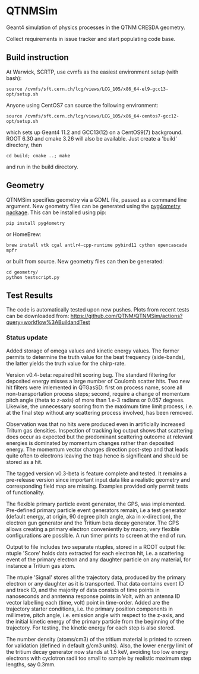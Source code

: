 
# QTNMSim
Geant4 simulation of physics processes in the QTNM CRESDA geometry.

Collect requirements in issue tracker and start populating code base.

## Build instruction

At Warwick, SCRTP, use cvmfs as the easiest environment setup (with bash):

```
source /cvmfs/sft.cern.ch/lcg/views/LCG_105/x86_64-el9-gcc13-opt/setup.sh
```

Anyone using CentOS7 can source the following environment:

```
source /cvmfs/sft.cern.ch/lcg/views/LCG_105/x86_64-centos7-gcc12-opt/setup.sh
```

which sets up Geant4 11.2 and GCC13(12) on a CentOS9(7) background. ROOT 6.30 and cmake 3.26 will also be available. Just create a 'build' directory, then 

```
cd build; cmake ..; make
```

and run in the build directory.

## Geometry

QTNMSim specifies geometry via a GDML file, passed as a command line argument. New geometry files can be generated using the [pyg4ometry package](https://www.pp.rhul.ac.uk/bdsim/pyg4ometry/index.html#). This can be installed using pip:

```
pip install pyg4ometry
```

or HomeBrew:

```
brew install vtk cgal antlr4-cpp-runtime pybind11 cython opencascade mpfr
```

or built from source. New geometry files can then be generated:

```
cd geometry/
python testscript.py
```

## Test Results

The code is automatically tested upon new pushes. Plots from recent tests can be downloaded from:
https://github.com/QTNM/QTNMSim/actions?query=workflow%3ABuildandTest

### Status update

Added storage of omega values and kinetic energy values. The former permits to determine the truth value
for the beat frequency (side-bands), the latter yields the truth value for the chirp-rate.

Version v0.4-beta: repaired hit scoring bug. The standard filtering for deposited energy misses a large number of
Coulomb scatter hits. Two new hit filters were imlemented in QTGasSD: first on process name, score all
non-transportation process steps; second, require a change of momentum pitch angle (theta to z-axis) of more than
1.e-3 radians or 0.057 degrees. Likewise, the unnecessary scoring from the maximum time limit process, i.e. at the
final step without any scattering process involved, has been removed.

Observation was that no hits were produced even in artificially increased Tritum gas densities. Inspection of tracking
log output shows that scattering does occur as expected but the predominant scattering outcome at relevant energies
is dominated by momentum changes rather than deposited energy. The momentum vector changes direction post-step and
that leads quite often to electrons leaving the trap hence is significant and should be stored as a hit.

The tagged version v0.3-beta is feature complete and tested. It remains a pre-release version since important
input data like a realistic geometry and corresponding field map are missing. Examples provided only permit
tests of functionality.

The flexible primary particle event generator, the GPS, was implemented. Pre-defined primary particle event generators 
remain, i.e a test generator 
(default energy, at origin, 90 degree pitch angle, aka in x-direction), the electron gun generator and the Tritium beta decay generator. The GPS allows creating a primary electron conveniently by macro, very flexible configurations are possible.
A run timer prints to screen at the end of run.

Output to file includes two separate ntuples, stored in a ROOT output file: ntuple 'Score' holds 
data extracted for each electron hit, i.e. a scattering event of the primary electron and any daughter particle on any 
material, for instance a Tritium gas atom.

The ntuple 'Signal' stores all the trajectory data, produced by the primary electron or any daughter as it is transported. 
That data contains event ID and track ID, and the majority of data consists of time points in nanoseconds and 
anntenna response points in Volt, with an antenna ID vector labelling each (time, volt) point in time-order. Added are the 
trajectory starter conditions, i.e. the primary position components in millimetre, pitch angle, 
i.e. emission angle with respect to the z-axis, and the initial kinetic energy of the primary particle from the beginning of 
the trajectory. For testing, the kinetic energy for each step is also stored.

The number density (atoms/cm3) of the tritium material is printed to screen for validation (defined in default g/cm3 units). 
Also, the lower energy limit of the tritium decay generator now stands at 1.5 keV, avoiding too low energy electrons with 
cyclotron radii too small to sample by realistic maximum step lengths, say 0.3mm.

